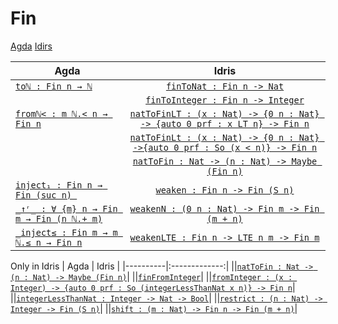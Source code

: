 # Fin 
[Agda](https://github.com/agda/agda-stdlib/blob/master/src/Data/Fin.agda)
[Idirs](https://github.com/idris-lang/Idris2/blob/main/libs/base/Data/Fin.idr)

| Agda | Idris |
|----------|:-------------:|
|[`toℕ : Fin n → ℕ`](https://github.com/agda/agda-stdlib/blob/master/src/Data/Fin.agda)|[`finToNat : Fin n -> Nat`](https://github.com/idris-lang/Idris2/blob/main/libs/base/Data/Fin.idr) |
||[`finToInteger : Fin n -> Integer`](https://github.com/idris-lang/Idris2/blob/main/libs/base/Data/Fin.idr) |
|[`fromℕ< : m ℕ.< n → Fin n`](https://github.com/agda/agda-stdlib/blob/master/src/Data/Fin.agda)|[`natToFinLT : (x : Nat) -> {0 n : Nat} -> {auto 0 prf : x LT n} -> Fin n`](https://github.com/idris-lang/Idris2/blob/main/libs/base/Data/Fin.idr) |
||[`natToFinLt : (x : Nat) -> {0 n : Nat} ->{auto 0 prf : So (x < n)} -> Fin n`](https://github.com/idris-lang/Idris2/blob/main/libs/base/Data/Fin.idr) |
||[`natToFin : Nat -> (n : Nat) -> Maybe (Fin n)`](https://github.com/idris-lang/Idris2/blob/main/libs/base/Data/Fin.idr) |
|[`inject₁ : Fin n → Fin (suc n) `](https://github.com/agda/agda-stdlib/blob/master/src/Data/Fin.agda)|[`weaken : Fin n -> Fin (S n)`](https://github.com/idris-lang/Idris2/blob/main/libs/base/Data/Fin.idr)|
|[`_↑ʳ_ : ∀ {m} n → Fin m → Fin (n ℕ.+ m)`](https://github.com/agda/agda-stdlib/blob/master/src/Data/Fin.agda)|[`weakenN : (0 n : Nat) -> Fin m -> Fin (m + n)`](https://github.com/idris-lang/Idris2/blob/main/libs/base/Data/Fin.idr)|
|[`_inject≤ : Fin m → m ℕ.≤ n → Fin n`](https://github.com/agda/agda-stdlib/blob/master/src/Data/Fin.agda)|[`weakenLTE : Fin n -> LTE n m -> Fin m`](https://github.com/idris-lang/Idris2/blob/main/libs/base/Data/Fin.idr)|



Only in Idris
| Agda | Idris |
|----------|:-------------:|
||[`natToFin : Nat -> (n : Nat) -> Maybe (Fin n)`](https://github.com/idris-lang/Idris2/blob/main/libs/base/Data/Fin.idr)|
||[`finFromInteger`](https://github.com/idris-lang/Idris2/blob/main/libs/base/Data/Fin.idr)|
||[`fromInteger : (x : Integer) -> {auto 0 prf : So (integerLessThanNat x n)} -> Fin n`]( https://github.com/idris-lang/Idris2/blob/main/libs/base/Data/Fin.idr)|
||[`integerLessThanNat : Integer -> Nat -> Bool`](https://github.com/idris-lang/Idris2/blob/main/libs/base/Data/Fin.idr)|
||[`restrict : (n : Nat) -> Integer -> Fin (S n)`](https://github.com/idris-lang/Idris2/blob/main/libs/base/Data/Fin.idr)|
||[`shift : (m : Nat) -> Fin n -> Fin (m + n)`](https://github.com/idris-lang/Idris2/blob/main/libs/base/Data/Fin.idr)|

